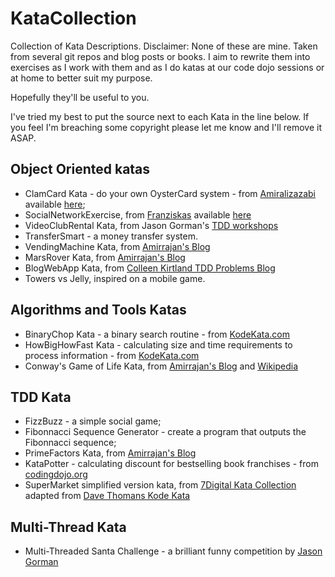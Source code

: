 # KataCollection
Collection of Kata Descriptions.
Disclaimer: None of these are mine. Taken from several git repos and blog posts or books. I aim to rewrite them into exercises as I work with them and as I do katas at our code dojo sessions or at home to better suit my purpose.

Hopefully they'll be useful to you.

I've tried my best to put the source next to each Kata in the line below. If you feel I'm breaching some copyright please let me know and I'll remove it ASAP.

## Object Oriented katas
- ClamCard Kata - do your own OysterCard system - from [Amiralizazabi](https://github.com/amiralibazazi) available [here](https://gist.github.com/amiralibazazi/a9d57d40886604887d8e#file-clamcardkata-txt-L70);
- SocialNetworkExercise, from [Franziskas](https://github.com/franziskas) available [here](https://github.com/franziskas/social-network-exercise)
- VideoClubRental Kata, from Jason Gorman's [TDD workshops](http://www.codemanship.co.uk/)
- TransferSmart - a money transfer system.
- VendingMachine Kata, from [Amirrajan's Blog](http://amirrajan.net/Blog/)
- MarsRover Kata, from [Amirrajan's Blog](http://amirrajan.net/Blog/)
- BlogWebApp Kata, from [Colleen Kirtland TDD Problems Blog](https://sites.google.com/site/tddproblems/all-problems-1)
- Towers vs Jelly, inspired on a mobile game.

## Algorithms and Tools Katas
- BinaryChop Kata - a binary search routine - from [KodeKata.com](www.codekata.com)
- HowBigHowFast Kata - calculating size and time requirements to process information - from [KodeKata.com](www.codekata.com)
- Conway's Game of Life Kata, from [Amirrajan's Blog](http://amirrajan.net/Blog/) and [Wikipedia](https://en.wikipedia.org/wiki/Conway%27s_Game_of_Life) 

## TDD Kata
- FizzBuzz - a simple social game;
- Fibonnacci Sequence Generator - create a program that outputs the Fibonnacci sequence;
- PrimeFactors Kata, from [Amirrajan's Blog](http://amirrajan.net/Blog/)
- KataPotter - calculating discount for bestselling book franchises - from [codingdojo.org](http://codingdojo.org/)
- SuperMarket simplified version kata, from [7Digital Kata Collection](https://github.com/7digital/kata-checkout) adapted from [Dave Thomans Kode Kata](http://codekata.com/kata/kata09-back-to-the-checkout)

## Multi-Thread Kata
- Multi-Threaded Santa Challenge - a brilliant funny competition by [Jason Gorman](http://codemanship.co.uk/parlezuml/blog/?postid=1337)
